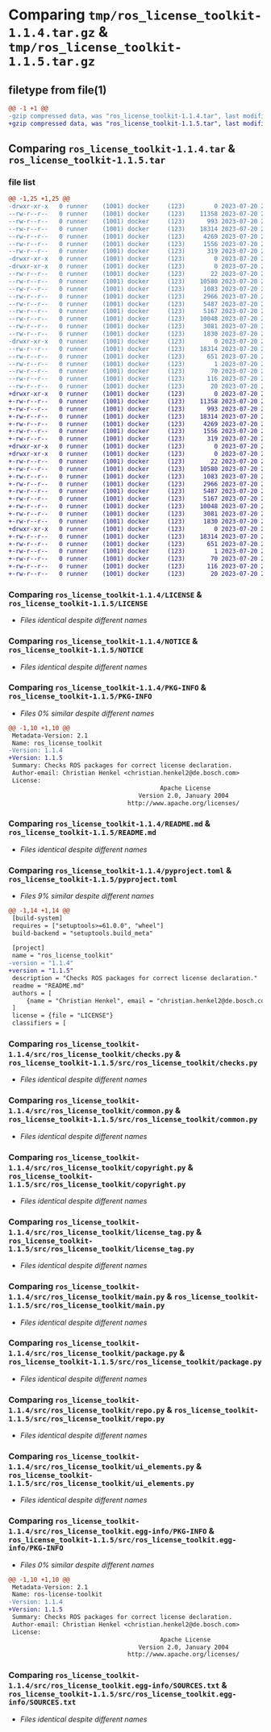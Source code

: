 # Comparing `tmp/ros_license_toolkit-1.1.4.tar.gz` & `tmp/ros_license_toolkit-1.1.5.tar.gz`

## filetype from file(1)

```diff
@@ -1 +1 @@
-gzip compressed data, was "ros_license_toolkit-1.1.4.tar", last modified: Thu Jul 20 23:17:57 2023, max compression
+gzip compressed data, was "ros_license_toolkit-1.1.5.tar", last modified: Thu Jul 20 23:18:46 2023, max compression
```

## Comparing `ros_license_toolkit-1.1.4.tar` & `ros_license_toolkit-1.1.5.tar`

### file list

```diff
@@ -1,25 +1,25 @@
-drwxr-xr-x   0 runner    (1001) docker     (123)        0 2023-07-20 23:17:57.486361 ros_license_toolkit-1.1.4/
--rw-r--r--   0 runner    (1001) docker     (123)    11358 2023-07-20 23:17:47.000000 ros_license_toolkit-1.1.4/LICENSE
--rw-r--r--   0 runner    (1001) docker     (123)      993 2023-07-20 23:17:47.000000 ros_license_toolkit-1.1.4/NOTICE
--rw-r--r--   0 runner    (1001) docker     (123)    18314 2023-07-20 23:17:57.486361 ros_license_toolkit-1.1.4/PKG-INFO
--rw-r--r--   0 runner    (1001) docker     (123)     4269 2023-07-20 23:17:47.000000 ros_license_toolkit-1.1.4/README.md
--rw-r--r--   0 runner    (1001) docker     (123)     1556 2023-07-20 23:17:47.000000 ros_license_toolkit-1.1.4/pyproject.toml
--rw-r--r--   0 runner    (1001) docker     (123)      319 2023-07-20 23:17:57.486361 ros_license_toolkit-1.1.4/setup.cfg
-drwxr-xr-x   0 runner    (1001) docker     (123)        0 2023-07-20 23:17:57.486361 ros_license_toolkit-1.1.4/src/
-drwxr-xr-x   0 runner    (1001) docker     (123)        0 2023-07-20 23:17:57.486361 ros_license_toolkit-1.1.4/src/ros_license_toolkit/
--rw-r--r--   0 runner    (1001) docker     (123)       22 2023-07-20 23:17:47.000000 ros_license_toolkit-1.1.4/src/ros_license_toolkit/__init__.py
--rw-r--r--   0 runner    (1001) docker     (123)    10580 2023-07-20 23:17:47.000000 ros_license_toolkit-1.1.4/src/ros_license_toolkit/checks.py
--rw-r--r--   0 runner    (1001) docker     (123)     1083 2023-07-20 23:17:47.000000 ros_license_toolkit-1.1.4/src/ros_license_toolkit/common.py
--rw-r--r--   0 runner    (1001) docker     (123)     2966 2023-07-20 23:17:47.000000 ros_license_toolkit-1.1.4/src/ros_license_toolkit/copyright.py
--rw-r--r--   0 runner    (1001) docker     (123)     5487 2023-07-20 23:17:47.000000 ros_license_toolkit-1.1.4/src/ros_license_toolkit/license_tag.py
--rw-r--r--   0 runner    (1001) docker     (123)     5167 2023-07-20 23:17:47.000000 ros_license_toolkit-1.1.4/src/ros_license_toolkit/main.py
--rw-r--r--   0 runner    (1001) docker     (123)    10048 2023-07-20 23:17:47.000000 ros_license_toolkit-1.1.4/src/ros_license_toolkit/package.py
--rw-r--r--   0 runner    (1001) docker     (123)     3081 2023-07-20 23:17:47.000000 ros_license_toolkit-1.1.4/src/ros_license_toolkit/repo.py
--rw-r--r--   0 runner    (1001) docker     (123)     1830 2023-07-20 23:17:47.000000 ros_license_toolkit-1.1.4/src/ros_license_toolkit/ui_elements.py
-drwxr-xr-x   0 runner    (1001) docker     (123)        0 2023-07-20 23:17:57.486361 ros_license_toolkit-1.1.4/src/ros_license_toolkit.egg-info/
--rw-r--r--   0 runner    (1001) docker     (123)    18314 2023-07-20 23:17:57.000000 ros_license_toolkit-1.1.4/src/ros_license_toolkit.egg-info/PKG-INFO
--rw-r--r--   0 runner    (1001) docker     (123)      651 2023-07-20 23:17:57.000000 ros_license_toolkit-1.1.4/src/ros_license_toolkit.egg-info/SOURCES.txt
--rw-r--r--   0 runner    (1001) docker     (123)        1 2023-07-20 23:17:57.000000 ros_license_toolkit-1.1.4/src/ros_license_toolkit.egg-info/dependency_links.txt
--rw-r--r--   0 runner    (1001) docker     (123)       70 2023-07-20 23:17:57.000000 ros_license_toolkit-1.1.4/src/ros_license_toolkit.egg-info/entry_points.txt
--rw-r--r--   0 runner    (1001) docker     (123)      116 2023-07-20 23:17:57.000000 ros_license_toolkit-1.1.4/src/ros_license_toolkit.egg-info/requires.txt
--rw-r--r--   0 runner    (1001) docker     (123)       20 2023-07-20 23:17:57.000000 ros_license_toolkit-1.1.4/src/ros_license_toolkit.egg-info/top_level.txt
+drwxr-xr-x   0 runner    (1001) docker     (123)        0 2023-07-20 23:18:46.151701 ros_license_toolkit-1.1.5/
+-rw-r--r--   0 runner    (1001) docker     (123)    11358 2023-07-20 23:18:34.000000 ros_license_toolkit-1.1.5/LICENSE
+-rw-r--r--   0 runner    (1001) docker     (123)      993 2023-07-20 23:18:34.000000 ros_license_toolkit-1.1.5/NOTICE
+-rw-r--r--   0 runner    (1001) docker     (123)    18314 2023-07-20 23:18:46.151701 ros_license_toolkit-1.1.5/PKG-INFO
+-rw-r--r--   0 runner    (1001) docker     (123)     4269 2023-07-20 23:18:34.000000 ros_license_toolkit-1.1.5/README.md
+-rw-r--r--   0 runner    (1001) docker     (123)     1556 2023-07-20 23:18:34.000000 ros_license_toolkit-1.1.5/pyproject.toml
+-rw-r--r--   0 runner    (1001) docker     (123)      319 2023-07-20 23:18:46.155701 ros_license_toolkit-1.1.5/setup.cfg
+drwxr-xr-x   0 runner    (1001) docker     (123)        0 2023-07-20 23:18:46.147700 ros_license_toolkit-1.1.5/src/
+drwxr-xr-x   0 runner    (1001) docker     (123)        0 2023-07-20 23:18:46.151701 ros_license_toolkit-1.1.5/src/ros_license_toolkit/
+-rw-r--r--   0 runner    (1001) docker     (123)       22 2023-07-20 23:18:34.000000 ros_license_toolkit-1.1.5/src/ros_license_toolkit/__init__.py
+-rw-r--r--   0 runner    (1001) docker     (123)    10580 2023-07-20 23:18:34.000000 ros_license_toolkit-1.1.5/src/ros_license_toolkit/checks.py
+-rw-r--r--   0 runner    (1001) docker     (123)     1083 2023-07-20 23:18:34.000000 ros_license_toolkit-1.1.5/src/ros_license_toolkit/common.py
+-rw-r--r--   0 runner    (1001) docker     (123)     2966 2023-07-20 23:18:34.000000 ros_license_toolkit-1.1.5/src/ros_license_toolkit/copyright.py
+-rw-r--r--   0 runner    (1001) docker     (123)     5487 2023-07-20 23:18:34.000000 ros_license_toolkit-1.1.5/src/ros_license_toolkit/license_tag.py
+-rw-r--r--   0 runner    (1001) docker     (123)     5167 2023-07-20 23:18:34.000000 ros_license_toolkit-1.1.5/src/ros_license_toolkit/main.py
+-rw-r--r--   0 runner    (1001) docker     (123)    10048 2023-07-20 23:18:34.000000 ros_license_toolkit-1.1.5/src/ros_license_toolkit/package.py
+-rw-r--r--   0 runner    (1001) docker     (123)     3081 2023-07-20 23:18:34.000000 ros_license_toolkit-1.1.5/src/ros_license_toolkit/repo.py
+-rw-r--r--   0 runner    (1001) docker     (123)     1830 2023-07-20 23:18:34.000000 ros_license_toolkit-1.1.5/src/ros_license_toolkit/ui_elements.py
+drwxr-xr-x   0 runner    (1001) docker     (123)        0 2023-07-20 23:18:46.151701 ros_license_toolkit-1.1.5/src/ros_license_toolkit.egg-info/
+-rw-r--r--   0 runner    (1001) docker     (123)    18314 2023-07-20 23:18:46.000000 ros_license_toolkit-1.1.5/src/ros_license_toolkit.egg-info/PKG-INFO
+-rw-r--r--   0 runner    (1001) docker     (123)      651 2023-07-20 23:18:46.000000 ros_license_toolkit-1.1.5/src/ros_license_toolkit.egg-info/SOURCES.txt
+-rw-r--r--   0 runner    (1001) docker     (123)        1 2023-07-20 23:18:46.000000 ros_license_toolkit-1.1.5/src/ros_license_toolkit.egg-info/dependency_links.txt
+-rw-r--r--   0 runner    (1001) docker     (123)       70 2023-07-20 23:18:46.000000 ros_license_toolkit-1.1.5/src/ros_license_toolkit.egg-info/entry_points.txt
+-rw-r--r--   0 runner    (1001) docker     (123)      116 2023-07-20 23:18:46.000000 ros_license_toolkit-1.1.5/src/ros_license_toolkit.egg-info/requires.txt
+-rw-r--r--   0 runner    (1001) docker     (123)       20 2023-07-20 23:18:46.000000 ros_license_toolkit-1.1.5/src/ros_license_toolkit.egg-info/top_level.txt
```

### Comparing `ros_license_toolkit-1.1.4/LICENSE` & `ros_license_toolkit-1.1.5/LICENSE`

 * *Files identical despite different names*

### Comparing `ros_license_toolkit-1.1.4/NOTICE` & `ros_license_toolkit-1.1.5/NOTICE`

 * *Files identical despite different names*

### Comparing `ros_license_toolkit-1.1.4/PKG-INFO` & `ros_license_toolkit-1.1.5/PKG-INFO`

 * *Files 0% similar despite different names*

```diff
@@ -1,10 +1,10 @@
 Metadata-Version: 2.1
 Name: ros_license_toolkit
-Version: 1.1.4
+Version: 1.1.5
 Summary: Checks ROS packages for correct license declaration.
 Author-email: Christian Henkel <christian.henkel2@de.bosch.com>
 License: 
                                          Apache License
                                    Version 2.0, January 2004
                                 http://www.apache.org/licenses/
```

### Comparing `ros_license_toolkit-1.1.4/README.md` & `ros_license_toolkit-1.1.5/README.md`

 * *Files identical despite different names*

### Comparing `ros_license_toolkit-1.1.4/pyproject.toml` & `ros_license_toolkit-1.1.5/pyproject.toml`

 * *Files 9% similar despite different names*

```diff
@@ -1,14 +1,14 @@
 [build-system]
 requires = ["setuptools>=61.0.0", "wheel"]
 build-backend = "setuptools.build_meta"
 
 [project]
 name = "ros_license_toolkit"
-version = "1.1.4"
+version = "1.1.5"
 description = "Checks ROS packages for correct license declaration."
 readme = "README.md"
 authors = [
     {name = "Christian Henkel", email = "christian.henkel2@de.bosch.com"},
 ]
 license = {file = "LICENSE"}
 classifiers = [
```

### Comparing `ros_license_toolkit-1.1.4/src/ros_license_toolkit/checks.py` & `ros_license_toolkit-1.1.5/src/ros_license_toolkit/checks.py`

 * *Files identical despite different names*

### Comparing `ros_license_toolkit-1.1.4/src/ros_license_toolkit/common.py` & `ros_license_toolkit-1.1.5/src/ros_license_toolkit/common.py`

 * *Files identical despite different names*

### Comparing `ros_license_toolkit-1.1.4/src/ros_license_toolkit/copyright.py` & `ros_license_toolkit-1.1.5/src/ros_license_toolkit/copyright.py`

 * *Files identical despite different names*

### Comparing `ros_license_toolkit-1.1.4/src/ros_license_toolkit/license_tag.py` & `ros_license_toolkit-1.1.5/src/ros_license_toolkit/license_tag.py`

 * *Files identical despite different names*

### Comparing `ros_license_toolkit-1.1.4/src/ros_license_toolkit/main.py` & `ros_license_toolkit-1.1.5/src/ros_license_toolkit/main.py`

 * *Files identical despite different names*

### Comparing `ros_license_toolkit-1.1.4/src/ros_license_toolkit/package.py` & `ros_license_toolkit-1.1.5/src/ros_license_toolkit/package.py`

 * *Files identical despite different names*

### Comparing `ros_license_toolkit-1.1.4/src/ros_license_toolkit/repo.py` & `ros_license_toolkit-1.1.5/src/ros_license_toolkit/repo.py`

 * *Files identical despite different names*

### Comparing `ros_license_toolkit-1.1.4/src/ros_license_toolkit/ui_elements.py` & `ros_license_toolkit-1.1.5/src/ros_license_toolkit/ui_elements.py`

 * *Files identical despite different names*

### Comparing `ros_license_toolkit-1.1.4/src/ros_license_toolkit.egg-info/PKG-INFO` & `ros_license_toolkit-1.1.5/src/ros_license_toolkit.egg-info/PKG-INFO`

 * *Files 0% similar despite different names*

```diff
@@ -1,10 +1,10 @@
 Metadata-Version: 2.1
 Name: ros-license-toolkit
-Version: 1.1.4
+Version: 1.1.5
 Summary: Checks ROS packages for correct license declaration.
 Author-email: Christian Henkel <christian.henkel2@de.bosch.com>
 License: 
                                          Apache License
                                    Version 2.0, January 2004
                                 http://www.apache.org/licenses/
```

### Comparing `ros_license_toolkit-1.1.4/src/ros_license_toolkit.egg-info/SOURCES.txt` & `ros_license_toolkit-1.1.5/src/ros_license_toolkit.egg-info/SOURCES.txt`

 * *Files identical despite different names*

